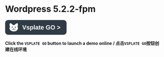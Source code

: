 # Wordpress 5.2.2-fpm

<a href="https://www.vsplate.com/?docker-compose=https://github.com/vsplate/dcenvs/wordpress/5.2.2-fpm"><img alt="VSPLATE GO" src="https://raw.githubusercontent.com/vsplate/images/master/vsgo_btn.png" width="200px"></a>

**Click the `VSPLATE GO` button to launch a demo online / 点击`VSPLATE GO`按钮创建在线环境**